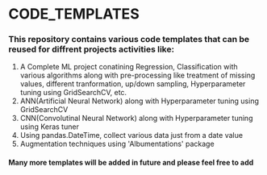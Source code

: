 # CODE_TEMPLATES

### This repository contains various code templates that can be reused for diffrent projects activities like:
1. A Complete ML project conatining Regression, Classification with various algorithms along with pre-processing like treatment of missing values, different tranformation, up/down sampling, Hyperparameter tuning using GridSearchCV, etc.
2. ANN(Artificial Neural Network) along with  Hyperparameter tuning using GridSearchCV
3. CNN(Convolutinal Neural Network)  along with  Hyperparameter tuning using Keras tuner
4. Using pandas.DateTime, collect various data just from a date value 
5. Augmentation techniques using 'Albumentations' package

#### Many more templates will be added in future and please feel free to add
